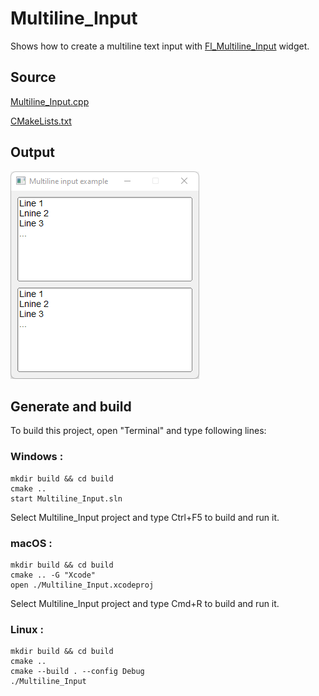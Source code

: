 # Multiline_Input

Shows how to create a multiline text input with [Fl_Multiline_Input](https://www.fltk.org/doc-1.3/classFl__Multiline__Input.html) widget.

## Source

[Multiline_Input.cpp](Multiline_Input.cpp)

[CMakeLists.txt](CMakeLists.txt)

## Output

![output](../../../docs/Pictures/Examples/Multiline_Input.png)

## Generate and build

To build this project, open "Terminal" and type following lines:

### Windows :

``` shell
mkdir build && cd build
cmake .. 
start Multiline_Input.sln
```

Select Multiline_Input project and type Ctrl+F5 to build and run it.

### macOS :

``` shell
mkdir build && cd build
cmake .. -G "Xcode"
open ./Multiline_Input.xcodeproj
```

Select Multiline_Input project and type Cmd+R to build and run it.

### Linux :

``` shell
mkdir build && cd build
cmake .. 
cmake --build . --config Debug
./Multiline_Input
```
